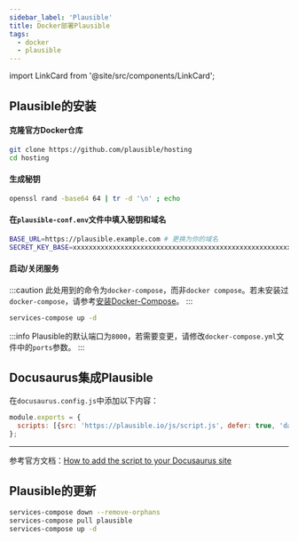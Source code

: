 ```yaml
---
sidebar_label: 'Plausible'
title: Docker部署Plausible
tags:
  - docker
  - plausible
---
```


import LinkCard from '@site/src/components/LinkCard';

<LinkCard title="Plausible官方安装文档" description="Self-hosted Plausible Analytics" to="https://plausible.io/docs/self-hosting"></LinkCard>

## Plausible的安装

#### 克隆官方Docker仓库
```bash
git clone https://github.com/plausible/hosting
cd hosting
```

#### 生成秘钥

```bash
openssl rand -base64 64 | tr -d '\n' ; echo
```

#### 在`plausible-conf.env`文件中填入秘钥和域名

```bash title="plausible-conf.env"
BASE_URL=https://plausible.example.com # 更换为你的域名
SECRET_KEY_BASE=xxxxxxxxxxxxxxxxxxxxxxxxxxxxxxxxxxxxxxxxxxxxxxxxxxxxxxxxxxxxxxxx
```

#### 启动/关闭服务

:::caution
此处用到的命令为`docker-compose`，而非`docker compose`。若未安装过`docker-compose`，请参考[安装Docker-Compose](/linux/docker-install#安装docker-compose)。
:::

```bash
services-compose up -d
```

:::info
Plausible的默认端口为`8000`，若需要变更，请修改`docker-compose.yml`文件中的`ports`参数。
:::


## Docusaurus集成Plausible

在`docusaurus.config.js`中添加以下内容：

```js title="docusaurus.config.js"
module.exports = {
  scripts: [{src: 'https://plausible.io/js/script.js', defer: true, 'data-domain': 'yourdomain.com'}],
};
```
---
参考官方文档：[How to add the script to your Docusaurus site](https://plausible.io/docs/docusaurus-integration)

## Plausible的更新

```bash
services-compose down --remove-orphans
services-compose pull plausible
services-compose up -d
```